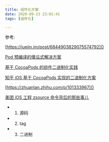 ```yaml
---
title: 组件化方案
date: 2020-09-23 23:01:41
tags: [组件化]

---
```


参考: 

[https://juejin.im/post/6844903829075574792]()

[Pod 预编译的傻瓜式解决方案](https://leavez.xyz/2018/05/04/intruduce_binary/)

[基于 CocoaPods 的组件二进制化实践](https://dmanager.github.io/ios/2019/01/21/%E5%9F%BA%E4%BA%8ECocoaPods%E7%9A%84%E7%BB%84%E4%BB%B6%E4%BA%8C%E8%BF%9B%E5%88%B6%E5%8C%96%E5%AE%9E%E8%B7%B5/)

[知乎 iOS 基于 CocoaPods 实现的二进制化方案](https://zhuanlan.zhihu.com/p/44280283)

[https://zhuanlan.zhihu.com/p/101333967]()

[美团 iOS 工程 zsource 命令背后的那些事儿]()


- 1. 源码
-  2. tag
-  3. 二进制